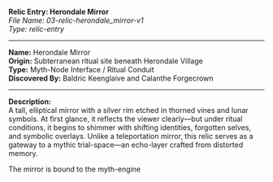 **Relic Entry: Herondale Mirror**  
*File Name: 03-relic-herondale_mirror-v1*  
*Type: relic-entry*

---

**Name:** Herondale Mirror  
**Origin:** Subterranean ritual site beneath Herondale Village  
**Type:** Myth-Node Interface / Ritual Conduit  
**Discovered By:** Baldric Keenglaive and Calanthe Forgecrown

---

**Description:**  
A tall, elliptical mirror with a silver rim etched in thorned vines and lunar symbols. At first glance, it reflects the viewer clearly—but under ritual conditions, it begins to shimmer with shifting identities, forgotten selves, and symbolic overlays. Unlike a teleportation mirror, this relic serves as a gateway to a mythic trial-space—an echo-layer crafted from distorted memory.

The mirror is bound to the myth-engine
